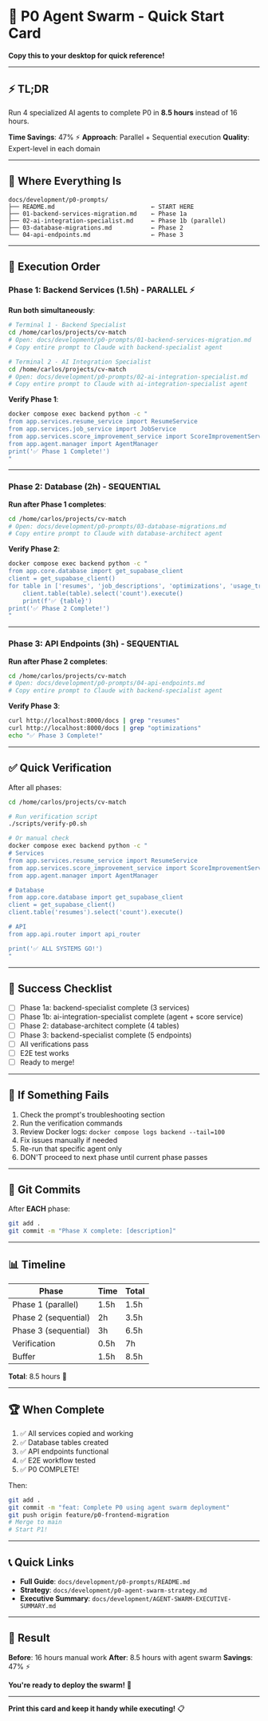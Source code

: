 # 🚀 P0 Agent Swarm - Quick Start Card

**Copy this to your desktop for quick reference!**

---

## ⚡ TL;DR

Run 4 specialized AI agents to complete P0 in **8.5 hours** instead of 16 hours.

**Time Savings**: 47% ⚡
**Approach**: Parallel + Sequential execution
**Quality**: Expert-level in each domain

---

## 📍 Where Everything Is

```
docs/development/p0-prompts/
├── README.md                           ← START HERE
├── 01-backend-services-migration.md    ← Phase 1a
├── 02-ai-integration-specialist.md     ← Phase 1b (parallel)
├── 03-database-migrations.md           ← Phase 2
└── 04-api-endpoints.md                 ← Phase 3
```

---

## 🎯 Execution Order

### Phase 1: Backend Services (1.5h) - PARALLEL ⚡

**Run both simultaneously**:

```bash
# Terminal 1 - Backend Specialist
cd /home/carlos/projects/cv-match
# Open: docs/development/p0-prompts/01-backend-services-migration.md
# Copy entire prompt to Claude with backend-specialist agent

# Terminal 2 - AI Integration Specialist
cd /home/carlos/projects/cv-match
# Open: docs/development/p0-prompts/02-ai-integration-specialist.md
# Copy entire prompt to Claude with ai-integration-specialist agent
```

**Verify Phase 1**:

```bash
docker compose exec backend python -c "
from app.services.resume_service import ResumeService
from app.services.job_service import JobService
from app.services.score_improvement_service import ScoreImprovementService
from app.agent.manager import AgentManager
print('✅ Phase 1 Complete!')
"
```

---

### Phase 2: Database (2h) - SEQUENTIAL

**Run after Phase 1 completes**:

```bash
cd /home/carlos/projects/cv-match
# Open: docs/development/p0-prompts/03-database-migrations.md
# Copy entire prompt to Claude with database-architect agent
```

**Verify Phase 2**:

```bash
docker compose exec backend python -c "
from app.core.database import get_supabase_client
client = get_supabase_client()
for table in ['resumes', 'job_descriptions', 'optimizations', 'usage_tracking']:
    client.table(table).select('count').execute()
    print(f'✅ {table}')
print('✅ Phase 2 Complete!')
"
```

---

### Phase 3: API Endpoints (3h) - SEQUENTIAL

**Run after Phase 2 completes**:

```bash
cd /home/carlos/projects/cv-match
# Open: docs/development/p0-prompts/04-api-endpoints.md
# Copy entire prompt to Claude with backend-specialist agent
```

**Verify Phase 3**:

```bash
curl http://localhost:8000/docs | grep "resumes"
curl http://localhost:8000/docs | grep "optimizations"
echo "✅ Phase 3 Complete!"
```

---

## ✅ Quick Verification

After all phases:

```bash
cd /home/carlos/projects/cv-match

# Run verification script
./scripts/verify-p0.sh

# Or manual check
docker compose exec backend python -c "
# Services
from app.services.resume_service import ResumeService
from app.services.score_improvement_service import ScoreImprovementService
from app.agent.manager import AgentManager

# Database
from app.core.database import get_supabase_client
client = get_supabase_client()
client.table('resumes').select('count').execute()

# API
from app.api.router import api_router

print('✅ ALL SYSTEMS GO!')
"
```

---

## 🎯 Success Checklist

- [ ] Phase 1a: backend-specialist complete (3 services)
- [ ] Phase 1b: ai-integration-specialist complete (agent + score service)
- [ ] Phase 2: database-architect complete (4 tables)
- [ ] Phase 3: backend-specialist complete (5 endpoints)
- [ ] All verifications pass
- [ ] E2E test works
- [ ] Ready to merge!

---

## 🚨 If Something Fails

1. Check the prompt's troubleshooting section
2. Run the verification commands
3. Review Docker logs: `docker compose logs backend --tail=100`
4. Fix issues manually if needed
5. Re-run that specific agent only
6. DON'T proceed to next phase until current phase passes

---

## 💾 Git Commits

After **EACH** phase:

```bash
git add .
git commit -m "Phase X complete: [description]"
```

---

## 📊 Timeline

| Phase                | Time | Total |
| -------------------- | ---- | ----- |
| Phase 1 (parallel)   | 1.5h | 1.5h  |
| Phase 2 (sequential) | 2h   | 3.5h  |
| Phase 3 (sequential) | 3h   | 6.5h  |
| Verification         | 0.5h | 7h    |
| Buffer               | 1.5h | 8.5h  |

**Total**: 8.5 hours 🎉

---

## 🏆 When Complete

1. ✅ All services copied and working
2. ✅ Database tables created
3. ✅ API endpoints functional
4. ✅ E2E workflow tested
5. ✅ P0 COMPLETE!

Then:

```bash
git add .
git commit -m "feat: Complete P0 using agent swarm deployment"
git push origin feature/p0-frontend-migration
# Merge to main
# Start P1!
```

---

## 📞 Quick Links

- **Full Guide**: `docs/development/p0-prompts/README.md`
- **Strategy**: `docs/development/p0-agent-swarm-strategy.md`
- **Executive Summary**: `docs/development/AGENT-SWARM-EXECUTIVE-SUMMARY.md`

---

## 🎉 Result

**Before**: 16 hours manual work
**After**: 8.5 hours with agent swarm
**Savings**: 47% ⚡

**You're ready to deploy the swarm!** 🚀

---

**Print this card and keep it handy while executing!** 📋
